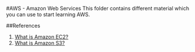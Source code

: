 #AWS - Amazon Web Services
This folder contains different material which you can use to start learning AWS.

##References
1. [ What is Amazon EC2? ](https://www.youtube.com/watch?v=Px7ZPLq4AOU)
2. [ What is Amazon S3? ](https://www.youtube.com/watch?v=VRUzevLibzQ)
